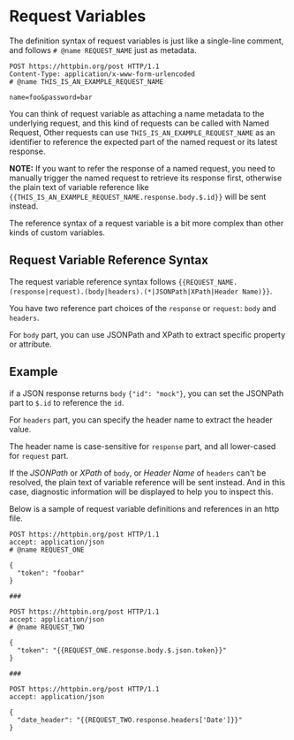 # Request Variables

The definition syntax of request variables is just like a single-line comment,
and follows `# @name REQUEST_NAME` just as metadata.

```http
POST https://httpbin.org/post HTTP/1.1
Content-Type: application/x-www-form-urlencoded
# @name THIS_IS_AN_EXAMPLE_REQUEST_NAME

name=foo&password=bar
```

You can think of request variable as attaching a name metadata to the underlying request,
and this kind of requests can be called with Named Request,
Other requests can use `THIS_IS_AN_EXAMPLE_REQUEST_NAME` as an
identifier to reference the expected part of the named request or its latest response.

**NOTE:** If you want to refer the response of a named request,
you need to manually trigger the named request to retrieve its response first,
otherwise the plain text of
variable reference like `{{THIS_IS_AN_EXAMPLE_REQUEST_NAME.response.body.$.id}}` will be sent instead.

The reference syntax of a request variable is a bit more complex than other kinds of custom variables.

## Request Variable Reference Syntax

The request variable reference syntax follows `{{REQUEST_NAME.(response|request).(body|headers).(*|JSONPath|XPath|Header Name)}}`.

You have two reference part choices of the `response` or `request`: `body` and `headers`.

For `body` part, you can use JSONPath and XPath to extract specific property or attribute.

## Example

if a JSON response returns `body` `{"id": "mock"}`, you can set the JSONPath part to `$.id` to reference the `id`.

For `headers` part, you can specify the header name to extract the header value.

The header name is case-sensitive for `response` part, and all lower-cased for `request` part.

If the *JSONPath* or *XPath* of `body`, or *Header Name* of `headers` can't be resolved,
the plain text of variable reference will be sent instead.
And in this case,
diagnostic information will be displayed to help you to inspect this.

Below is a sample of request variable definitions and references in an http file.

```http
POST https://httpbin.org/post HTTP/1.1
accept: application/json
# @name REQUEST_ONE

{
  "token": "foobar"
}

###

POST https://httpbin.org/post HTTP/1.1
accept: application/json
# @name REQUEST_TWO

{
  "token": "{{REQUEST_ONE.response.body.$.json.token}}"
}

###

POST https://httpbin.org/post HTTP/1.1
accept: application/json

{
  "date_header": "{{REQUEST_TWO.response.headers['Date']}}"
}
```
